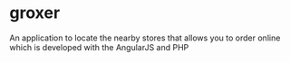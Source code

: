 # groxer
An application to locate the nearby stores that allows you to order online which is developed with the AngularJS and PHP
